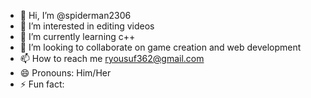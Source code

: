 - 👋 Hi, I’m @spiderman2306
- 👀 I’m interested in editing videos
- 🌱 I’m currently learning c++
- 💞️ I’m looking to collaborate on game creation and web development
- 📫 How to reach me ryousuf362@gmail.com
- 😄 Pronouns: Him/Her
- ⚡ Fun fact: 

<!---
spiderman2306/spiderman2306 is a ✨ special ✨ repository because its `README.md` (this file) appears on your GitHub profile.
You can click the Preview link to take a look at your changes.
--->
